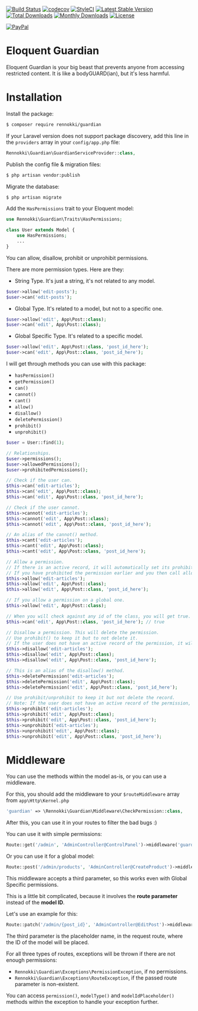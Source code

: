 [![Build Status](https://travis-ci.org/rennokki/guardian.svg?branch=master)](https://travis-ci.org/rennokki/guardian)
[![codecov](https://codecov.io/gh/rennokki/guardian/branch/master/graph/badge.svg)](https://codecov.io/gh/rennokki/guardian/branch/master)
[![StyleCI](https://github.styleci.io/repos/136514812/shield?branch=master)](https://github.styleci.io/repos/136514812)
[![Latest Stable Version](https://poser.pugx.org/rennokki/guardian/v/stable)](https://packagist.org/packages/rennokki/guardian)
[![Total Downloads](https://poser.pugx.org/rennokki/guardian/downloads)](https://packagist.org/packages/rennokki/guardian)
[![Monthly Downloads](https://poser.pugx.org/rennokki/guardian/d/monthly)](https://packagist.org/packages/rennokki/guardian)
[![License](https://poser.pugx.org/rennokki/guardian/license)](https://packagist.org/packages/rennokki/guardian)

[![PayPal](https://img.shields.io/badge/PayPal-donate-blue.svg)](https://paypal.me/rennokki)

# Eloquent Guardian
Eloquent Guardian is your big beast that prevents anyone from accessing restricted content. It is like a bodyGUARD(ian), but it's less harmful.

# Installation
Install the package:
```bash
$ composer require rennokki/guardian
```

If your Laravel version does not support package discovery, add this line in the `providers` array in your `config/app.php` file:
```php
Rennokki\Guardian\GuardianServiceProvider::class,
```

Publish the config file & migration files:
```bash
$ php artisan vendor:publish
```

Migrate the database:
```bash
$ php artisan migrate
```

Add the `HasPermissions` trait to your Eloquent model:
```php
use Rennokki\Guardian\Traits\HasPermissions;

class User extends Model {
    use HasPermissions;
    ...
}
```

You can allow, disallow, prohibit or unprohibit permissions.

There are more permission types. Here are they:

* String Type. It's just a string, it's not related to any model.
```php
$user->allow('edit-posts');
$user->can('edit-posts');
```

* Global Type. It's related to a model, but not to a specific one.
```php
$user->allow('edit', App\Post::class);
$user->can('edit', App\Post::class);
```

* Global Specific Type. It's related to a specific model.
```php
$user->allow('edit', App\Post::class, 'post_id_here');
$user->can('edit', App\Post::class, 'post_id_here');
```

I will get through methods you can use with this package:
* `hasPermission()`
* `getPermission()`
* `can()`
* `cannot()`
* `cant()`
* `allow()`
* `disallow()`
* `deletePermission()`
* `prohibit()`
* `unprohibit()`

```php
$user = User::find(1);

// Relationships.
$user->permissions(); 
$user->allowedPermissions();
$user->prohibitedPermissions();

// Check if the user can.
$this->can('edit-articles');
$this->can('edit', App\Post::class);
$this->can('edit', App\Post::class, 'post_id_here');

// Check if the user cannot.
$this->cannot('edit-articles');
$this->cannot('edit', App\Post::class);
$this->cannot('edit', App\Post::class, 'post_id_here');

// An alias of the cannot() method.
$this->cant('edit-articles');
$this->cant('edit', App\Post::class);
$this->cant('edit', App\Post::class, 'post_id_here');

// Allow a permission.
// If there is an active record, it will automatically set its prohibited status to false.
// If you have prohibited the permission earlier and you then call allow(), then the can() will return true.
$this->allow('edit-articles');
$this->allow('edit', App\Post::class);
$this->allow('edit', App\Post::class, 'post_id_here');

// If you allow a permission on a global one.
$this->allow('edit', App\Post::class);

// When you will check against any id of the class, you will get true.
$this->can('edit', App\Post::class, 'post_id_here'); // true

// Disallow a permission. This will delete the permission.
// Use prohibit() to keep it but to not delete it.
// If the user does not have an active record of the permission, it will create the permission with is_prohibited to 1 and return it.
$this->disallow('edit-articles');
$this->disallow('edit', App\Post::class);
$this->disallow('edit', App\Post::class, 'post_id_here');

// This is an alias of the disallow() method.
$this->deletePermission('edit-articles');
$this->deletePermission('edit', App\Post::class);
$this->deletePermission('edit', App\Post::class, 'post_id_here');

// Use prohibit/unprohibit to keep it but not delete the record.
// Note: If the user does not have an active record of the permission, it will create one with is_prohibited to 1 and reurn it.
$this->prohibit('edit-articles');
$this->prohibit('edit', App\Post::class);
$this->prohibit('edit', App\Post::class, 'post_id_here');
$this->unprohibit('edit-articles');
$this->unprohibit('edit', App\Post::class);
$this->unprohibit('edit', App\Post::class, 'post_id_here');
```

# Middleware
You can use the methods within the model as-is, or you can use a middleware.

For this, you should add the middleware to your `$routeMiddleware` array from `app\Http\Kernel.php`

```php
'guardian' => \Rennokki\Guardian\Middleware\CheckPermission::class,
```

After this, you can use it in your routes to filter the bad bugs :)

You can use it with simple permissions:
```php
Route::get('/admin', 'AdminController@ControlPanel')->middleware('guardian:access-admin-panel');
```

Or you can use it for a global model:
```php
Route::post('/admin/products', 'AdminController@CreateProduct')->middleware('guardian:create,App\Product');
```

This middleware accepts a third parameter, so this works even with Global Specific permissions.

This is a little bit complicated, because it involves the **route parameter** instead of the **model ID**.

Let's use an example for this:
```php
Route::patch('/admin/{post_id}', 'AdminController@EditPost')->middleware('guardian:edit,App\Post,post_id');
```

The third parameter is the placeholder name, in the request route, where the ID of the model will be placed.

For all three types of routes, exceptions will be thrown if there are not enough permissions:

* `Rennokki\Guardian\Exceptions\PermissionException`, if no permissions.
* `Rennokki\Guardian\Exceptions\RouteException`, if the passed route parameter is non-existent.

You can access `permission()`, `modelType()` and `modelIdPlaceholder()` methods within the exception to handle your exception further.
